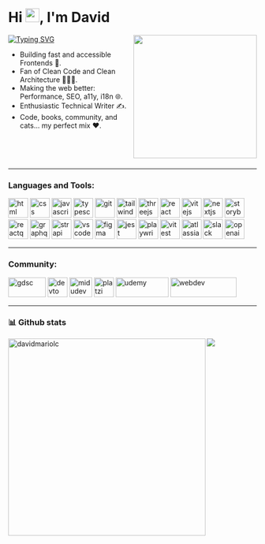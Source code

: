 <h1>Hi <img src="https://media.giphy.com/media/hvRJCLFzcasrR4ia7z/giphy.gif" width="28">, I'm David</h1>
<img align="right" src="https://media.giphy.com/media/lJNoBCvQYp7nq/giphy.gif" width="250" height="250" style="object-fit: cover;"/>
<a href="https://git.io/typing-svg"><img src="https://readme-typing-svg.herokuapp.com?font=Fira+Code&pause=1000&color=F6F710&background=FFFFFF00&random=true&width=435&lines=Front+End+Engineer+%F0%9F%9A%80;I+love+the+cats+%F0%9F%90%B1;Front+End+Architecture+%F0%9F%A4%93;Technical+Writing+%E2%9C%8D%EF%B8%8F" alt="Typing SVG" /></a>


-   Building fast and accessible Frontends 🚀.
-   Fan of Clean Code and Clean Architecture 👨🏻‍💻.
-   Making the web better: Performance, SEO, a11y, i18n 🌐.
-   Enthusiastic Technical Writer ✍️.
-   Code, books, community, and cats... my perfect mix ❤️.


<br/>
<br/>
<br/>


<hr> 
<h3 align="left">Languages and Tools:</h3>
<p align="left">
<img src="https://svgl.app/library/html5.svg" alt="html" width="40" height="40"/> 
<img src="https://svgl.app/library/css.svg" alt="css" width="40" height="40"/> 
<img src="https://svgl.app/library/javascript.svg" alt="javascript" width="40" height="40"/>
<img src="https://svgl.app/library/typescript.svg" alt="typescript" width="40" height="40"/>
<img src="https://svgl.app/library/git.svg" alt="git" width="40" height="40"/>    
<img src="https://svgl.app/library/tailwindcss.svg" alt="tailwindcss" width="40" height="40"/> 
<img src="https://svgl.app/library/threejs-dark.svg" alt="threejs" width="40" height="40"/>
<img src="https://svgl.app/library/react_dark.svg" alt="react" width="40" height="40"/> 
<img src="https://svgl.app/library/vitejs.svg" alt="vitejs" width="40" height="40"/> 
<img src="https://svgl.app/library/nextjs_icon_dark.svg" alt="nextjs" width="40" height="40"/>
<img src="https://svgl.app/library/storybook.svg" alt="storybook" width="40" height="40"/> 
<img src="https://svgl.app/library/reactquery.svg" alt="reactquery" width="40" height="40"/> 
<img src="https://svgl.app/library/graphql.svg" alt="graphql" width="40" height="40"/> 
<img src="https://svgl.app/library/strapi.svg" alt="strapi" width="40" height="40"/>
<img src="https://svgl.app/library/vscode.svg" alt="vscode" width="40" height="40"/>
<img src="https://svgl.app/library/figma.svg" alt="figma" width="40" height="40"/>
<img src="https://svgl.app/library/jest.svg" alt="jest" width="40" height="40"/>
<img src="https://svgl.app/library/playwright.svg" alt="playwright" width="40" height="40"/> 
<img src="https://svgl.app/library/vitest.svg" alt="vitest" width="40" height="40"/> 
<img src="https://svgl.app/library/atlassian.svg" alt="atlassian" width="40" height="40"/> 
<img src="https://svgl.app/library/slack.svg" alt="slack" width="40" height="40"/> 
<img src="https://svgl.app/library/openai_dark.svg" alt="openai" width="40" height="40"/> 
</p>
<hr> 
<h3 align="left">Community:</h3>
<p align="left">
<img src="https://svgl.app/library/gdsc.svg" alt="gdsc" width="76" height="40"/> 
<img src="https://svgl.app/library/devto-dark.svg" alt="devto" width="40" height="40"/> 
<img src="https://svgl.app/library/midudev.svg" alt="midudev" width="46" height="40"/>
<img src="https://svgl.app/library/platzi.svg" alt="platzi" width="40" height="40"/>
<img src="https://svgl.app/library/udemy_dark.svg" alt="udemy" width="107" height="40"/>
<img src="https://svgl.app/library/webdev.svg" alt="webdev" width="134" height="40"/>
</p>

<hr> 
<h3 >📊 Github stats</h3>
<img align="left"  src="https://github-readme-stats.vercel.app/api?username=davidmariolc&show_icons=true&locale=en&theme=react&hide_border=true&bg_color=1d1f21&title_color=ffffff&icon_color=2bbc8a" alt="davidmariolc"  width="400px"/>   
<img  src="https://github-readme-stats.vercel.app/api/top-langs/?username=davidmariolc&layout=compact&theme=react&hide_border=true&bg_color=1d1f21&title_color=ffffff&icon_color=2bbc8a" />





